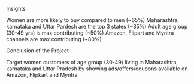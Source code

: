 Insights

Women are more likely to buy compared to men (~65%)
Maharashtra, karnataka and Uttar Pardesh are the top 3 states (~35%)
Adult age group (30-49 yrs) is max contributing (~50%)
Amazon, Flipart and Myntra channels are max contributing (~80%)

Conclusion of the Project 

Target women customers of age group (30-49) living in Maharashtra, karnataka and Uttar Pradesh by showing ads/offers/coupons available on Amazon, Flipkart and Myntra
